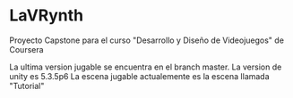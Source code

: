 # LaVRynth
Proyecto Capstone para el curso  "Desarrollo y Diseño de Videojuegos" de Coursera

La ultima version jugable se encuentra en el branch master.
La version de unity es 5.3.5p6
La escena jugable actualemente es la escena llamada "Tutorial" 

